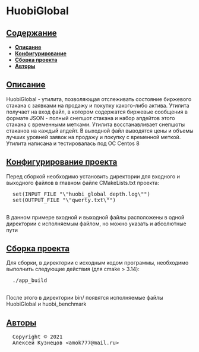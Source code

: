 # HuobiGlobal

## [Содержание](#Содержание)

* [**Описание**](#Описание)
* [**Конфигурирование**](#Конфигурирование)
* [**Сборка проекта**](#Сборка-проекта)
* [**Авторы**](#Авторы)

## [Описание](#Описание)

  HuobiGlobal - утилита, позволяющая отслеживать состояние биржевого стакана
  с заявками на продажу и покупку какого-либо актива.
  Утилита получает на вход файл, в котором содержатся биржевые сообщения в формате JSON -
  полный снепшот стакана и набор апдейтов этого стакана с временными метками.
  Утилита восстанавливает снепшоты стаканов на каждый апдейт.
  В выходной файл выводятся цены и объемы лучших уровней заявок на продажу и
  покупку с временной меткой.
  Утилита написана и тестировалась под ОС Centos 8
  
## [Конфигурирование проекта](#Конфигурирование-проекта)
  
  Перед сборкой необходимо установить директории для входного и выходного файлов 
  в главном файле CMakeLists.txt проекта:
  <pre>
  set(INPUT_FILE "\"huobi_global_depth.log\"")
  set(OUTPUT_FILE "\"qwerty.txt\"")
  </pre> 
  В данном примере входной и выходной файлы расположены в
  одной директории с исполняемым файлом, но можно указать и абсолютные
  пути
  
## [Сборка проекта](#Сборка-проекта)
  
  Для сборки, в директории с исходным кодом программы, необходимо выполнить следующие действия
  (для cmake > 3.14):
  <pre>
  ./app_build
  </pre> 
  
  После этого в директории bin/ появятся исполняемые файлы
  HuobiGlobal и huobi_benchmark
  
  
## [Авторы](#Авторы)
  <pre>
  Copyright &copy; 2021
  Алексей Кузнецов &lt;amok777@mail.ru&gt;
  </pre>